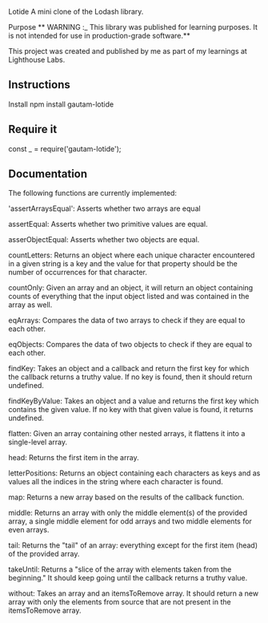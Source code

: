 Lotide
A mini clone of the Lodash library.

Purpose
** WARNING :_ This library was published for learning purposes. It is not intended for use in production-grade software.**

This project was created and published by me as part of my learnings at Lighthouse Labs.

## Instructions
Install npm install gautam-lotide

## Require it
 
 const _ = require('gautam-lotide');

## Documentation
The following functions are currently implemented:

'assertArraysEqual': Asserts whether two arrays are equal

assertEqual: Asserts whether two primitive values are equal.

asserObjectEqual: Asserts whether two objects are equal.

countLetters: Returns an object where each unique character encountered in a given string is a key and the value for that property should be the number of occurrences for that character.

countOnly: Given an array and an object, it will return an object containing counts of everything that the input object listed and was contained in the array as well.

eqArrays: Compares the data of two arrays to check if they are equal to each other.

eqObjects: Compares the data of two objects to check if they are equal to each other.

findKey: Takes an object and a callback and return the first key for which the callback returns a truthy value. If no key is found, then it should return undefined.

findKeyByValue: Takes an object and a value and returns the first key which contains the given value. If no key with that given value is found, it returns undefined.

flatten: Given an array containing other nested arrays, it flattens it into a single-level array.

head: Returns the first item in the array.

letterPositions: Returns an object containing each characters as keys and as values all the indices in the string where each character is found.

map: Returns a new array based on the results of the callback function.

middle: Returns an array with only the middle element(s) of the provided array, a single middle element for odd arrays and two middle elements for even arrays.

tail: Returns the "tail" of an array: everything except for the first item (head) of the provided array.

takeUntil: Returns a "slice of the array with elements taken from the beginning." It should keep going until the callback returns a truthy value.

without: Takes an array and an itemsToRemove array. It should return a new array with only the elements from source that are not present in the itemsToRemove array.